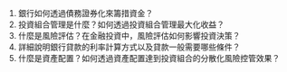 

1. 銀行如何透過債務證券化來籌措資金？
2. 投資組合管理是什麼？如何透過投資組合管理最大化收益？
3. 什麼是風險評估？在金融投資中，風險評估如何影響投資決策？
4. 詳細說明銀行貸款的利率計算方式以及貸款一般需要哪些條件？
5. 什麼是資產配置？如何透過資產配置達到投資組合的分散化風險控管效果？